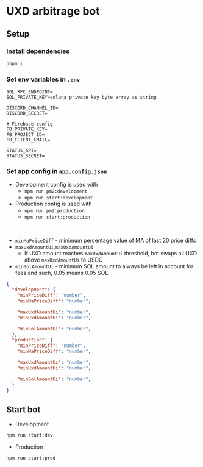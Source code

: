 # UXD arbitrage bot

## Setup

### Install dependencies

```sh
pnpm i
```

### Set env variables in `.env`

```env
SOL_RPC_ENDPOINT=
SOL_PRIVATE_KEY=solana private key byte array as string

DISCORD_CHANNEL_ID=
DISCORD_SECRET=

# Firebase config
FB_PRIVATE_KEY=
FB_PROJECT_ID=
FB_CLIENT_EMAIL=

STATUS_API=
STATUS_SECRET=
```

### Set app config in `app.config.json`

- Development config is used with
  - `npm run pm2:development`
  - `npm run start:development`
- Production config is used with
  - `npm run pm2:production`
  - `npm run start:production`

</br>

- `minMaPriceDiff` - minimum percentage value of MA of last 20 price diffs
- `maxUxdAmountUi`,`maxUxdAmountUi`
  - If UXD amount reaches `maxUxdAmountUi` threshold, bot swaps all UXD above `maxUxdAmountUi` to USDC
- `minSolAmountUi` - minimum SOL amount to always be left in account for fees and such, 0.05 means 0.05 SOL

```json
{
  "development": {
    "minPriceDiff": "number",
    "minMaPriceDiff": "number",

    "maxUxdAmountUi": "number",
    "minUxdAmountUi": "number",

    "minSolAmountUi": "number",
  },
  "production": {
    "minPriceDiff": "number",
    "minMaPriceDiff": "number",

    "maxUxdAmountUi": "number",
    "minUxdAmountUi": "number",

    "minSolAmountUi": "number",
  }
}
```

## Start bot

- Development
```sh
npm run start:dev
```

- Production
```sh
npm run start:prod
```
